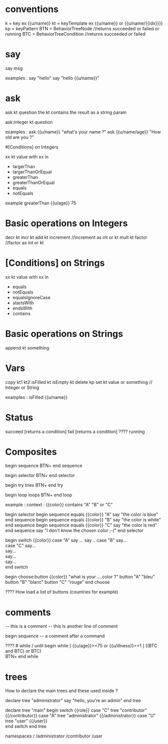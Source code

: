# conventions
k = key 			ex {{u/name}}
kt = keyTemplate  	ex {{u/name}} or {{u/name/{{idx}}}}
kp = keyPattern
BTN = BehaviorTreeNode  //returns succeeded or failed or running
BTC = BehaviorTreeCondition //returns succeeded or failed

# say
say msg 

examples : 
say "hello"
say "hello {{u/name}}"

# ask
ask kt question
the kt contains the result as a string param

ask:integer kt question

examples : 
ask {{u/name}} "what's your name ?"
ask {{u/name/age}} "How old are you ?"

#[Conditions] on Integers

xx kt value
with xx in  
- largerThan
- largerThanOrEqual
- greaterThan
- greaterThanOrEqual
- equals 
- notEquals

example 
greaterThan {{u/age}} 75

# Basic operations on Integers

decr kt
incr kt
add kt increment   //increment as int or kt
mult kt factor     //factor as int or kt

# [Conditions] on Strings

xx kt value
with xx in  
- equals
- notEquals
- equalsIgnoreCase
- startsWith
- endsWith
- contains

# Basic operations on Strings

append kt something

# Vars
copy kt1 kt2
isFilled kt
isEmpty kt
delete kp 
set kt value or something  // Integer or String

examples : 
isFilled {{u/name}}

# Status
succeed [returns a condition]
fail [returns a condition]
???? running 

# Composites 

begin sequence 
	BTN+
end sequence
	
begin selector 
	BTN+
end selector

begin try tries
	BTN+
end try

begin loop  loops
	BTN+
end loop


example :
context : {{color}} contains "A" "B" or "C"

begin selector 
	begin sequence 
		equals {{color}} "A"
		say "the color is blue"
	end sequence
	begin sequence
		equals {{color}} "B"
		say "the color is white"
	end sequence
	begin sequence
		equals {{color}} "C"
		say "the color is red"
	end sequence
	say "I don't know the chosen color ;-("
end selector

begin switch {{color}}
	case "A"
		say ...	
		say ..
	case "B"
		say...	
	case "C"
		say...	
	say...	
	say...	
	say...	
end switch

begin choose:button {{color}} "what is your ....color ?" 
	button "A" "bleu" 
	button "B" "blanc"
	button "C" "rouge"
end choose

???? How load a list of buttons (countries for example) 

# comments
-- this is a comment 
-- this is another line of comment

begin sequence -- a comment after a command
 
???? # while / until
begin while [ {{u/age}}>=75 or {{u/illness}}==1 ]
	((BTC and BTC) or BTC)  
	BTN+
end while 
	

# trees
How to declare the main trees and these used inside ?

declare tree "administrator"
	say "hello, you're an admin"
end tree

declare tree "main"
	begin switch {{role}}
		case "C"
			tree "contributor" {{/contributor}}
		case "A"
			tree "administrator" {{/administrator}}
		case "U"
			tree "user" {{/user}} 	
	end switch 
end tree

namespaces
/
/administrator
/contributor 
/user
